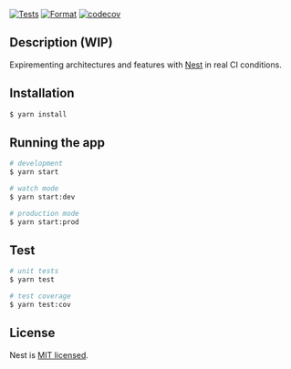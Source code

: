 [![Tests](https://github.com/jclaveau/nestjs-experiments/actions/workflows/tests.yml/badge.svg)](https://github.com/jclaveau/nestjs-experiments/actions/workflows/tests.yml)
[![Format](https://github.com/jclaveau/nestjs-experiments/actions/workflows/format.yml/badge.svg?event=push)](https://github.com/jclaveau/nestjs-experiments/actions/workflows/format.yml)
[![codecov](https://codecov.io/gh/jclaveau/nestjs-experiments/branch/main/graph/badge.svg?token=C5ElNWNc41)](https://codecov.io/gh/jclaveau/nestjs-experiments)
## Description (WIP)

Expirementing architectures and features with [Nest](https://github.com/nestjs/nest) in real CI conditions.

## Installation

```bash
$ yarn install
```

## Running the app

```bash
# development
$ yarn start

# watch mode
$ yarn start:dev

# production mode
$ yarn start:prod
```

## Test

```bash
# unit tests
$ yarn test

# test coverage
$ yarn test:cov
```

## License

Nest is [MIT licensed](LICENSE).
